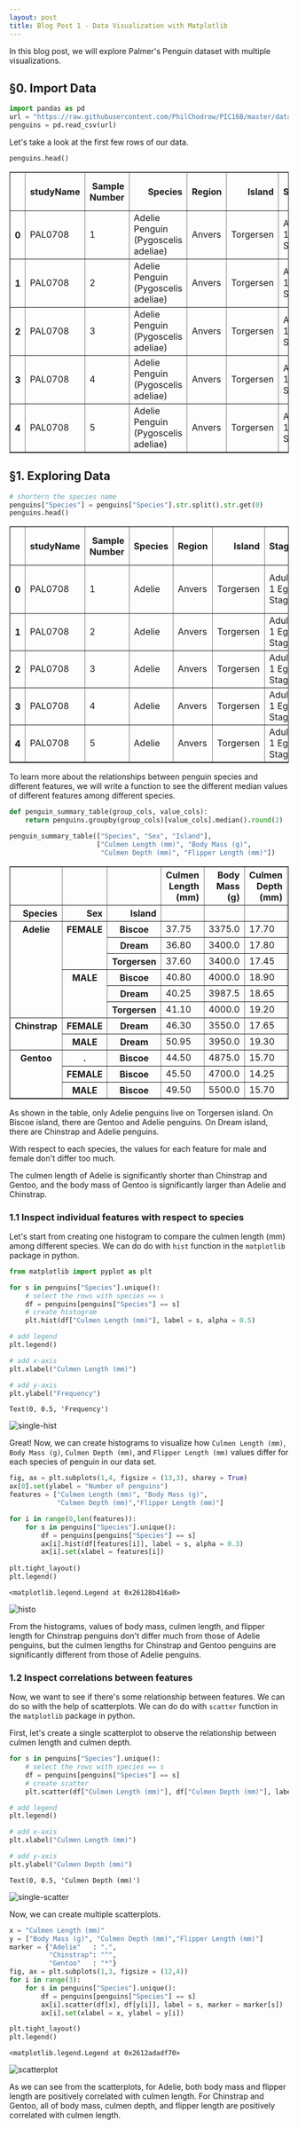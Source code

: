 ```yaml
---
layout: post
title: Blog Post 1 - Data Visualization with Matplotlib
---
```


In this blog post, we will explore Palmer's Penguin dataset with multiple visualizations.

## §0. Import Data 


```python
import pandas as pd
url = "https://raw.githubusercontent.com/PhilChodrow/PIC16B/master/datasets/palmer_penguins.csv"
penguins = pd.read_csv(url)
```

Let's take a look at the first few rows of our data. 


```python
penguins.head()
```




<div>
<style scoped>
    .dataframe tbody tr th:only-of-type {
        vertical-align: middle;
    }

    .dataframe tbody tr th {
        vertical-align: top;
    }

    .dataframe thead th {
        text-align: right;
    }
</style>
<table border="1" class="dataframe">
  <thead>
    <tr style="text-align: right;">
      <th></th>
      <th>studyName</th>
      <th>Sample Number</th>
      <th>Species</th>
      <th>Region</th>
      <th>Island</th>
      <th>Stage</th>
      <th>Individual ID</th>
      <th>Clutch Completion</th>
      <th>Date Egg</th>
      <th>Culmen Length (mm)</th>
      <th>Culmen Depth (mm)</th>
      <th>Flipper Length (mm)</th>
      <th>Body Mass (g)</th>
      <th>Sex</th>
      <th>Delta 15 N (o/oo)</th>
      <th>Delta 13 C (o/oo)</th>
      <th>Comments</th>
    </tr>
  </thead>
  <tbody>
    <tr>
      <th>0</th>
      <td>PAL0708</td>
      <td>1</td>
      <td>Adelie Penguin (Pygoscelis adeliae)</td>
      <td>Anvers</td>
      <td>Torgersen</td>
      <td>Adult, 1 Egg Stage</td>
      <td>N1A1</td>
      <td>Yes</td>
      <td>11/11/07</td>
      <td>39.1</td>
      <td>18.7</td>
      <td>181.0</td>
      <td>3750.0</td>
      <td>MALE</td>
      <td>NaN</td>
      <td>NaN</td>
      <td>Not enough blood for isotopes.</td>
    </tr>
    <tr>
      <th>1</th>
      <td>PAL0708</td>
      <td>2</td>
      <td>Adelie Penguin (Pygoscelis adeliae)</td>
      <td>Anvers</td>
      <td>Torgersen</td>
      <td>Adult, 1 Egg Stage</td>
      <td>N1A2</td>
      <td>Yes</td>
      <td>11/11/07</td>
      <td>39.5</td>
      <td>17.4</td>
      <td>186.0</td>
      <td>3800.0</td>
      <td>FEMALE</td>
      <td>8.94956</td>
      <td>-24.69454</td>
      <td>NaN</td>
    </tr>
    <tr>
      <th>2</th>
      <td>PAL0708</td>
      <td>3</td>
      <td>Adelie Penguin (Pygoscelis adeliae)</td>
      <td>Anvers</td>
      <td>Torgersen</td>
      <td>Adult, 1 Egg Stage</td>
      <td>N2A1</td>
      <td>Yes</td>
      <td>11/16/07</td>
      <td>40.3</td>
      <td>18.0</td>
      <td>195.0</td>
      <td>3250.0</td>
      <td>FEMALE</td>
      <td>8.36821</td>
      <td>-25.33302</td>
      <td>NaN</td>
    </tr>
    <tr>
      <th>3</th>
      <td>PAL0708</td>
      <td>4</td>
      <td>Adelie Penguin (Pygoscelis adeliae)</td>
      <td>Anvers</td>
      <td>Torgersen</td>
      <td>Adult, 1 Egg Stage</td>
      <td>N2A2</td>
      <td>Yes</td>
      <td>11/16/07</td>
      <td>NaN</td>
      <td>NaN</td>
      <td>NaN</td>
      <td>NaN</td>
      <td>NaN</td>
      <td>NaN</td>
      <td>NaN</td>
      <td>Adult not sampled.</td>
    </tr>
    <tr>
      <th>4</th>
      <td>PAL0708</td>
      <td>5</td>
      <td>Adelie Penguin (Pygoscelis adeliae)</td>
      <td>Anvers</td>
      <td>Torgersen</td>
      <td>Adult, 1 Egg Stage</td>
      <td>N3A1</td>
      <td>Yes</td>
      <td>11/16/07</td>
      <td>36.7</td>
      <td>19.3</td>
      <td>193.0</td>
      <td>3450.0</td>
      <td>FEMALE</td>
      <td>8.76651</td>
      <td>-25.32426</td>
      <td>NaN</td>
    </tr>
  </tbody>
</table>
</div>



## §1. Exploring Data


```python
# shortern the species name
penguins["Species"] = penguins["Species"].str.split().str.get(0)
penguins.head()
```




<div>
<style scoped>
    .dataframe tbody tr th:only-of-type {
        vertical-align: middle;
    }

    .dataframe tbody tr th {
        vertical-align: top;
    }

    .dataframe thead th {
        text-align: right;
    }
</style>
<table border="1" class="dataframe">
  <thead>
    <tr style="text-align: right;">
      <th></th>
      <th>studyName</th>
      <th>Sample Number</th>
      <th>Species</th>
      <th>Region</th>
      <th>Island</th>
      <th>Stage</th>
      <th>Individual ID</th>
      <th>Clutch Completion</th>
      <th>Date Egg</th>
      <th>Culmen Length (mm)</th>
      <th>Culmen Depth (mm)</th>
      <th>Flipper Length (mm)</th>
      <th>Body Mass (g)</th>
      <th>Sex</th>
      <th>Delta 15 N (o/oo)</th>
      <th>Delta 13 C (o/oo)</th>
      <th>Comments</th>
    </tr>
  </thead>
  <tbody>
    <tr>
      <th>0</th>
      <td>PAL0708</td>
      <td>1</td>
      <td>Adelie</td>
      <td>Anvers</td>
      <td>Torgersen</td>
      <td>Adult, 1 Egg Stage</td>
      <td>N1A1</td>
      <td>Yes</td>
      <td>11/11/07</td>
      <td>39.1</td>
      <td>18.7</td>
      <td>181.0</td>
      <td>3750.0</td>
      <td>MALE</td>
      <td>NaN</td>
      <td>NaN</td>
      <td>Not enough blood for isotopes.</td>
    </tr>
    <tr>
      <th>1</th>
      <td>PAL0708</td>
      <td>2</td>
      <td>Adelie</td>
      <td>Anvers</td>
      <td>Torgersen</td>
      <td>Adult, 1 Egg Stage</td>
      <td>N1A2</td>
      <td>Yes</td>
      <td>11/11/07</td>
      <td>39.5</td>
      <td>17.4</td>
      <td>186.0</td>
      <td>3800.0</td>
      <td>FEMALE</td>
      <td>8.94956</td>
      <td>-24.69454</td>
      <td>NaN</td>
    </tr>
    <tr>
      <th>2</th>
      <td>PAL0708</td>
      <td>3</td>
      <td>Adelie</td>
      <td>Anvers</td>
      <td>Torgersen</td>
      <td>Adult, 1 Egg Stage</td>
      <td>N2A1</td>
      <td>Yes</td>
      <td>11/16/07</td>
      <td>40.3</td>
      <td>18.0</td>
      <td>195.0</td>
      <td>3250.0</td>
      <td>FEMALE</td>
      <td>8.36821</td>
      <td>-25.33302</td>
      <td>NaN</td>
    </tr>
    <tr>
      <th>3</th>
      <td>PAL0708</td>
      <td>4</td>
      <td>Adelie</td>
      <td>Anvers</td>
      <td>Torgersen</td>
      <td>Adult, 1 Egg Stage</td>
      <td>N2A2</td>
      <td>Yes</td>
      <td>11/16/07</td>
      <td>NaN</td>
      <td>NaN</td>
      <td>NaN</td>
      <td>NaN</td>
      <td>NaN</td>
      <td>NaN</td>
      <td>NaN</td>
      <td>Adult not sampled.</td>
    </tr>
    <tr>
      <th>4</th>
      <td>PAL0708</td>
      <td>5</td>
      <td>Adelie</td>
      <td>Anvers</td>
      <td>Torgersen</td>
      <td>Adult, 1 Egg Stage</td>
      <td>N3A1</td>
      <td>Yes</td>
      <td>11/16/07</td>
      <td>36.7</td>
      <td>19.3</td>
      <td>193.0</td>
      <td>3450.0</td>
      <td>FEMALE</td>
      <td>8.76651</td>
      <td>-25.32426</td>
      <td>NaN</td>
    </tr>
  </tbody>
</table>
</div>



To learn more about the relationships between penguin species and different features, we will write a function to see the different median values of different features among different species.


```python
def penguin_summary_table(group_cols, value_cols):
    return penguins.groupby(group_cols)[value_cols].median().round(2)
```


```python
penguin_summary_table(["Species", "Sex", "Island"], 
                      ["Culmen Length (mm)", "Body Mass (g)", 
                       "Culmen Depth (mm)", "Flipper Length (mm)"])
```




<div>
<style scoped>
    .dataframe tbody tr th:only-of-type {
        vertical-align: middle;
    }

    .dataframe tbody tr th {
        vertical-align: top;
    }

    .dataframe thead th {
        text-align: right;
    }
</style>
<table border="1" class="dataframe">
  <thead>
    <tr style="text-align: right;">
      <th></th>
      <th></th>
      <th></th>
      <th>Culmen Length (mm)</th>
      <th>Body Mass (g)</th>
      <th>Culmen Depth (mm)</th>
      <th>Flipper Length (mm)</th>
    </tr>
    <tr>
      <th>Species</th>
      <th>Sex</th>
      <th>Island</th>
      <th></th>
      <th></th>
      <th></th>
      <th></th>
    </tr>
  </thead>
  <tbody>
    <tr>
      <th rowspan="6" valign="top">Adelie</th>
      <th rowspan="3" valign="top">FEMALE</th>
      <th>Biscoe</th>
      <td>37.75</td>
      <td>3375.0</td>
      <td>17.70</td>
      <td>187.0</td>
    </tr>
    <tr>
      <th>Dream</th>
      <td>36.80</td>
      <td>3400.0</td>
      <td>17.80</td>
      <td>188.0</td>
    </tr>
    <tr>
      <th>Torgersen</th>
      <td>37.60</td>
      <td>3400.0</td>
      <td>17.45</td>
      <td>189.0</td>
    </tr>
    <tr>
      <th rowspan="3" valign="top">MALE</th>
      <th>Biscoe</th>
      <td>40.80</td>
      <td>4000.0</td>
      <td>18.90</td>
      <td>191.0</td>
    </tr>
    <tr>
      <th>Dream</th>
      <td>40.25</td>
      <td>3987.5</td>
      <td>18.65</td>
      <td>190.5</td>
    </tr>
    <tr>
      <th>Torgersen</th>
      <td>41.10</td>
      <td>4000.0</td>
      <td>19.20</td>
      <td>195.0</td>
    </tr>
    <tr>
      <th rowspan="2" valign="top">Chinstrap</th>
      <th>FEMALE</th>
      <th>Dream</th>
      <td>46.30</td>
      <td>3550.0</td>
      <td>17.65</td>
      <td>192.0</td>
    </tr>
    <tr>
      <th>MALE</th>
      <th>Dream</th>
      <td>50.95</td>
      <td>3950.0</td>
      <td>19.30</td>
      <td>200.5</td>
    </tr>
    <tr>
      <th rowspan="3" valign="top">Gentoo</th>
      <th>.</th>
      <th>Biscoe</th>
      <td>44.50</td>
      <td>4875.0</td>
      <td>15.70</td>
      <td>217.0</td>
    </tr>
    <tr>
      <th>FEMALE</th>
      <th>Biscoe</th>
      <td>45.50</td>
      <td>4700.0</td>
      <td>14.25</td>
      <td>212.0</td>
    </tr>
    <tr>
      <th>MALE</th>
      <th>Biscoe</th>
      <td>49.50</td>
      <td>5500.0</td>
      <td>15.70</td>
      <td>221.0</td>
    </tr>
  </tbody>
</table>
</div>



As shown in the table, only Adelie penguins live on Torgersen island. On Biscoe island, there are Gentoo and Adelie penguins. On Dream island, there are Chinstrap and Adelie penguins. 

With respect to each species, the values for each feature for male and female don't differ too much.

The culmen length of Adelie is significantly shorter than Chinstrap and Gentoo, and the body mass of Gentoo is significantly larger than Adelie and Chinstrap.

### 1.1 Inspect individual features with respect to species


Let's start from creating one histogram to compare the culmen length (mm) among different species. We can do do with `hist` function in the `matplotlib` package in python.

```python
from matplotlib import pyplot as plt
```

```python
for s in penguins["Species"].unique():
    # select the rows with species == s
    df = penguins[penguins["Species"] == s]
    # create histogram
    plt.hist(df["Culmen Length (mm)"], label = s, alpha = 0.5)

# add legend
plt.legend()

# add x-axis
plt.xlabel("Culmen Length (mm)")

# add y-axis
plt.ylabel("Frequency")

```




    Text(0, 0.5, 'Frequency')




    
![single-hist](/images/output_3_1.png)
    


Great! Now, we can create histograms to visualize how `Culmen Length (mm)`, `Body Mass (g)`, `Culmen Depth (mm)`, and `Flipper Length (mm)` values differ for each species of penguin in our data set.

```python
fig, ax = plt.subplots(1,4, figsize = (13,3), sharey = True)
ax[0].set(ylabel = "Number of penguins")
features = ["Culmen Length (mm)", "Body Mass (g)", 
            "Culmen Depth (mm)","Flipper Length (mm)"]

for i in range(0,len(features)):
    for s in penguins["Species"].unique():
        df = penguins[penguins["Species"] == s]
        ax[i].hist(df[features[i]], label = s, alpha = 0.3)
        ax[i].set(xlabel = features[i])
        
plt.tight_layout()
plt.legend()
```




    <matplotlib.legend.Legend at 0x26128b416a0>




    
![histo](/images/hist.png)
    


From the histograms, values of body mass, culmen length, and flipper length for Chinstrap penguins don't differ much from those of Adelie penguins, but the culmen lengths for Chinstrap and Gentoo penguins are significantly different from those of Adelie penguins.

### 1.2 Inspect correlations between features

Now, we want to see if there's some relationship between features. We can do so with the help of scatterplots. We can do do with `scatter` function in the `matplotlib` package in python.

First, let's create a single scatterplot to observe the relationship between culmen length and culmen depth.


```python
for s in penguins["Species"].unique():
    # select the rows with species == s
    df = penguins[penguins["Species"] == s]
    # create scatter
    plt.scatter(df["Culmen Length (mm)"], df["Culmen Depth (mm)"], label = s)

# add legend
plt.legend()

# add x-axis
plt.xlabel("Culmen Length (mm)")

# add y-axis
plt.ylabel("Culmen Depth (mm)")

```




    Text(0, 0.5, 'Culmen Depth (mm)')




    
![single-scatter](\images\output_5_1.png)
    



Now, we can create multiple scatterplots.

```python
x = "Culmen Length (mm)"
y = ["Body Mass (g)", "Culmen Depth (mm)","Flipper Length (mm)"]
marker = {"Adelie"   : ".",
          "Chinstrap": "^",
          "Gentoo"   : "*"}
fig, ax = plt.subplots(1,3, figsize = (12,4))
for i in range(3):
    for s in penguins["Species"].unique():
        df = penguins[penguins["Species"] == s]
        ax[i].scatter(df[x], df[y[i]], label = s, marker = marker[s])
        ax[i].set(xlabel = x, ylabel = y[i])

plt.tight_layout()
plt.legend()
```




    <matplotlib.legend.Legend at 0x2612adadf70>




    
![scatterplot](/images/scatter.png)
    


As we can see from the scatterplots, for Adelie, both body mass and flipper length are positively correlated with culmen length. For Chinstrap and Gentoo, all of body mass, culmen depth, and flipper length are positively correlated with culmen length. 

